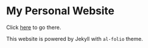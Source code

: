 # My Personal Website

Click [here](https://mizuhirosuzuki.github.io/) to go there.

This website is powered by Jekyll with `al-folio` theme.

